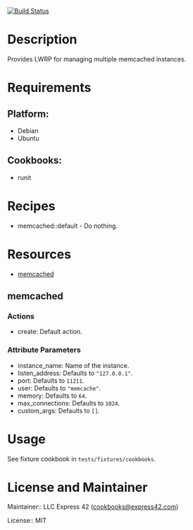 [![Build Status](https://travis-ci.org/express42-cookbooks/memcached.svg?branch=master)](https://travis-ci.org/express42-cookbooks/memcached)

# Description

Provides LWRP for managing multiple memcached instances.

# Requirements

## Platform:

* Debian
* Ubuntu

## Cookbooks:

* runit

# Recipes

* memcached::default - Do nothing.

# Resources

* [memcached](#memcached)

## memcached

### Actions

- create:  Default action.

### Attribute Parameters

- instance_name: Name of the instance.
- listen_address:  Defaults to <code>"127.0.0.1"</code>.
- port:  Defaults to <code>11211</code>.
- user:  Defaults to <code>"memcache"</code>.
- memory:  Defaults to <code>64</code>.
- max_connections:  Defaults to <code>1024</code>.
- custom_args:  Defaults to <code>[]</code>.

# Usage

See fixture cookbook in `tests/fixtures/cookbooks`.


# License and Maintainer

Maintainer:: LLC Express 42 (<cookbooks@express42.com>)

License:: MIT
